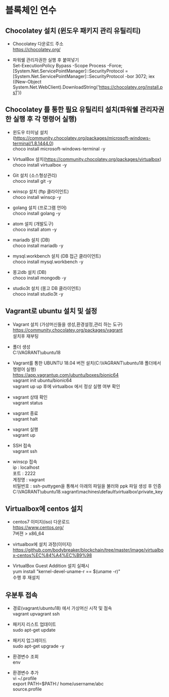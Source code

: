 # 블록체인 연수

## Chocolatey 설치 (윈도우 패키지 관리 유틸리티)   

* Chocolatey 다운로드 주소  
https://chocolatey.org/

* 파워쉘 관리자권한 실행 후 붙여넣기  
Set-ExecutionPolicy Bypass -Scope Process -Force; [System.Net.ServicePointManager]::SecurityProtocol = [System.Net.ServicePointManager]::SecurityProtocol -bor 3072; iex ((New-Object System.Net.WebClient).DownloadString('https://chocolatey.org/install.ps1'))


## Chocolatey 를 통한 필요 유틸리티 설치(파워쉘 관리자권한 실행 후 각 명령어 실행)  

* 윈도우 터미널 설치(https://community.chocolatey.org/packages/microsoft-windows-terminal/1.8.1444.0)  
choco install microsoft-windows-terminal -y

* VirtualBox 설치(https://community.chocolatey.org/packages/virtualbox)  
choco install virtualbox -y

* Git 설치 (소스형상관리)  
choco install git -y

* winscp 설치 (ftp 클라이언트)  
choco install winscp -y

* golang 설치 (프로그램 언어)  
choco install golang -y

* atom 설치 (개발도구)  
choco install atom -y

* mariadb 설치 (DB)  
choco install mariadb -y

* mysql.workbench 설치 (DB 접근 클라이언트)  
choco install mysql.workbench -y

* 몽고db 설치 (DB)  
choco install mongodb -y

* studio3t 설치 (몽고 DB 클라이언트)  
choco install studio3t -y


## Vagrant로 ubuntu 설치 및 설정  

* Vagrant 설치 (가상머신들을 생성,환경설정,관리 하는 도구)  
https://community.chocolatey.org/packages/vagrant  
설치후 재부팅

* 폴더 생성  
C:\VAGRANT\ubuntu18


* Vagrant를 통한 UBUNTU 18.04 버전 설치(C:\VAGRANT\ubuntu18 폴더에서 명령어 실행)  
https://app.vagrantup.com/ubuntu/boxes/bionic64  
vagrant init ubuntu/bionic64  
vagrant up
up 후에 virtualbox 에서 정상 실행 여부 확인

* vagrant 상태 확인  
vagrant status

* vagrant 종료  
vagrant halt

* vagrant 실행  
vagrant up

* SSH 접속  
vagrant ssh

* winscp 접속  
   ip : localhost  
   포트 : 2222  
   계정명 : vagrant  
   비밀번호 : ssh-puttygen을 통해서 아래의 파일을 불러와 ppk 파일 생성 후 인증  
   C:\VAGRANT\ubuntu18\.vagrant\machines\default\virtualbox\private_key 


## Virtualbox에 centos 설치  

* centos7 이미지(iso) 다운로드  
https://www.centos.org/  
7버젼 > x86_64

* virtualbox에 설치 과정(이미지)  
https://github.com/bodybreaker/blockchain/tree/master/image/virtualbox-centos%EC%84%A4%EC%B9%98

* VirtualBox Guest Addition 설치 실패시  
yum install "kernel-devel-uname-r == $(uname -r)"  
수행 후 재설치


## 우분투 접속  
* 경로(vagrant/ubuntu18) 에서 가상머신 시작 및 점속  
vagrant upvagrant ssh

* 패키지 리스트 업데이트  
sudo apt-get update

* 패키지 업그레이드  
sudo apt-get upgrade -y

* 환경변수 조회  
env

* 환경변수 추가  
vi ~/.profile  
export PATH=$PATH:/ home/username/abc  
source.profile
